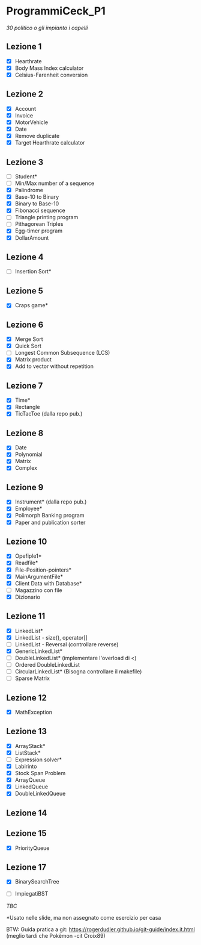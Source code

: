 # ProgrammiCeck_P1
_30 politico o gli impianto i capelli_


Lezione 1
-
 - [X] Hearthrate
 - [X] Body Mass Index calculator
 - [X] Celsius-Farenheit conversion

Lezione 2
-
 - [X] Account
 - [X] Invoice
 - [X] MotorVehicle
 - [X] Date
 - [X] Remove duplicate
 - [X] Target Hearthrate calculator

Lezione 3
-
 - [ ] Student*
 - [ ] Min/Max number of a sequence
 - [X] Palindrome
 - [X] Base-10 to Binary
 - [X] Binary to Base-10
 - [X] Fibonacci sequence
 - [ ] Triangle printing program
 - [ ] Pithagorean Triples
 - [X] Egg-timer program
 - [X] DollarAmount

Lezione 4
-
 - [ ] Insertion Sort*

Lezione 5
-
 - [X] Craps game*

Lezione 6
-
 - [X] Merge Sort
 - [X] Quick Sort
 - [ ] Longest Common Subsequence (LCS)
 - [X] Matrix product
 - [X] Add to vector without repetition

Lezione 7
-
 - [X] Time*
 - [X] Rectangle
 - [X] TicTacToe (dalla repo pub.)

Lezione 8
-
 - [X] Date
 - [X] Polynomial
 - [X] Matrix
 - [X] Complex

Lezione 9
-
 - [X] Instrument* (dalla repo pub.)
 - [X] Employee*
 - [X] Polimorph Banking program
 - [X] Paper and publication sorter

Lezione 10
-
 - [X] Opefiple1*
 - [X] Readfile*
 - [X] File-Position-pointers*
 - [X] MainArgumentFile*
 - [X] Client Data with Database*
 - [ ] Magazzino con file
 - [X] Dizionario

Lezione 11
-
- [X] LinkedList*
- [X] LinkedList - size(), operator[]
- [ ] LinkedList - Reversal (controllare reverse)
- [X] GenericLinkedList*
- [ ] DoubleLinkedList* (implementare l'overload di <)
- [ ] Ordered DoubleLinkedList
- [ ] CircularLinkedList* (Bisogna controllare il makefile)
- [ ] Sparse Matrix

Lezione 12
-
- [X] MathException

Lezione 13
-
- [X] ArrayStack*
- [X] ListStack*
- [ ] Expression solver*
- [X] Labirinto
- [X] Stock Span Problem
- [X] ArrayQueue
- [X] LinkedQueue
- [X] DoubleLinkedQueue

Lezione 14
-

 Lezione 15
-

- [X] PriorityQueue
 
 Lezione 17
-

- [X] BinarySearchTree
- [ ] ImpiegatiBST
 

 _TBC_
 

*Usato nelle slide, ma non assegnato come esercizio per casa

BTW:
Guida pratica a git: https://rogerdudler.github.io/git-guide/index.it.html (meglio tardi che Pokèmon -cit Croix89)

